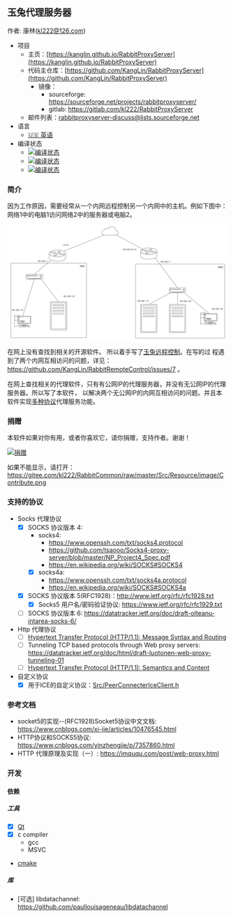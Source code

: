 ## 玉兔代理服务器
作者: 康林(kl222@126.com)

- 项目
  + 主页：[https://kanglin.github.io/RabbitProxyServer](https://kanglin.github.io/RabbitProxyServer)
  + 代码主仓库：[https://github.com/KangLin/RabbitProxyServer](https://github.com/KangLin/RabbitProxyServer)
    + 镜像：
      - sourceforge: https://sourceforge.net/projects/rabbitproxyserver/
      - gitlab: https://gitlab.com/kl222/RabbitProxyServer
  + 邮件列表：<rabbitproxyserver-discuss@lists.sourceforge.net>
- 语言
  + [:us: 英语](README.md)
- 编译状态
  - [![编译状态](https://ci.appveyor.com/api/projects/status/id993rbqmx147cqw?svg=true)](https://ci.appveyor.com/project/KangLin/rabbitproxyserver)
  - [![编译状态](https://github.com/KangLin/RabbitProxyServer/actions/workflows/cmake_ubuntu.yml/badge.svg)](https://github.com/KangLin/RabbitProxyServer/actions/workflows/cmake_ubuntu.yml)
  - [![编译状态](https://github.com/KangLin/RabbitProxyServer/actions/workflows/msvc.yml/badge.svg)](https://github.com/KangLin/RabbitProxyServer/actions/workflows/msvc.yml)

### 简介

因为工作原因，需要经常从一个内网远程控制另一个内网中的主机。例如下图中：网络1中的电脑1访问网络2中的服务器或电脑2。

![网络拓朴图](Documents/Image/network.svg)

在网上没有查找到相关的开源软件。
所以着手写了[玉兔远程控制](https://github.com/KangLin/RabbitRemoteControl)。在写的过
程遇到了两个内网互相访问的问题，详见：https://github.com/KangLin/RabbitRemoteControl/issues/7 。

在网上查找相关的代理软件，只有有公网IP的代理服务器，并没有无公网IP的代理服务器。所以写了本软件，
以解决两个无公网IP的内网互相访问的问题。并且本软件实现[多种协议](#支持的协议)代理服务功能。

### 捐赠
本软件如果对你有用，或者你喜欢它，请你捐赠，支持作者。谢谢！

[![捐赠](https://gitee.com/kl222/RabbitCommon/raw/master/Src/Resource/image/Contribute.png "捐赠")](https://gitee.com/kl222/RabbitCommon/raw/master/Src/Resource/image/Contribute.png "捐赠")

如果不能显示，请打开：
https://gitee.com/kl222/RabbitCommon/raw/master/Src/Resource/image/Contribute.png

### 支持的协议

- Socks 代理协议
  - [x] SOCKS 协议版本 4: 
    + socks4:
      - https://www.openssh.com/txt/socks4.protocol
      - https://github.com/tsaooo/Socks4-proxy-server/blob/master/NP_Project4_Spec.pdf
      - https://en.wikipedia.org/wiki/SOCKS#SOCKS4
    + [x] socks4a:
      - https://www.openssh.com/txt/socks4a.protocol
      - https://en.wikipedia.org/wiki/SOCKS#SOCKS4a
  - [x] SOCKS 协议版本 5(RFC1928)：http://www.ietf.org/rfc/rfc1928.txt
    + [x] Socks5 用户名/密码验证协议: https://www.ietf.org/rfc/rfc1929.txt
  - [ ] SOCKS 协议版本 6: https://datatracker.ietf.org/doc/draft-olteanu-intarea-socks-6/
- Http 代理协议
  + [ ] [Hypertext Transfer Protocol (HTTP/1.1): Message Syntax and Routing](https://datatracker.ietf.org/doc/html/rfc7230)
  + [ ] Tunneling TCP based protocols through Web proxy servers: https://datatracker.ietf.org/doc/html/draft-luotonen-web-proxy-tunneling-01
  + [ ] [Hypertext Transfer Protocol (HTTP/1.1): Semantics and Content](https://datatracker.ietf.org/doc/html/rfc7231#section-4.3.6)
- 自定义协议
  + [x] 用于ICE的自定义协议：[Src/PeerConnecterIceClient.h](Src/PeerConnecterIceClient.h#L63)
  
### 参考文档

- socket5的实现--(RFC1928)Socket5协议中文文档: https://www.cnblogs.com/xi-jie/articles/10476545.html
- HTTP协议和SOCKS5协议: https://www.cnblogs.com/yinzhengjie/p/7357860.html
- HTTP 代理原理及实现（一）: https://imququ.com/post/web-proxy.html

### 开发
#### 依赖
##### 工具
- [x] [Qt](qt.io)
- [x] c compiler
  + gcc
  + MSVC
- [cmake](https://cmake.org/)

##### 库

- [可选] libdatachannel: https://github.com/paullouisageneau/libdatachannel
